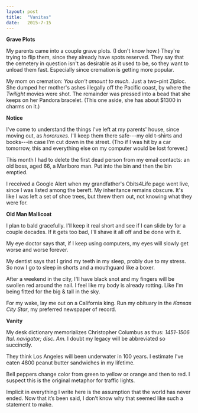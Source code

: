```yaml
---
layout:	post
title:	"Vanitas"
date:	2015-7-15
---
```

**Grave Plots**

My parents came into a couple grave plots. (I don't know how.) They're trying to flip them, since they already have spots reserved. They say that the cemetery in question isn't as desirable as it used to be, so they want to unload them fast. Especially since cremation is getting more popular.

My mom on cremation: *You don't amount to much.* Just a two-pint Ziploc. She dumped her mother's ashes illegally off the Pacific coast, by where the *Twilight* movies were shot. The remainder was pressed into a bead that she keeps on her Pandora bracelet. (This one aside, she has about $1300 in charms on it.)

**Notice**

I've come to understand the things I've left at my parents' house, since moving out, as *horcruxes.* I'll keep them there safe---my old t-shirts and books---in case I'm cut down in the street. (Tho if I was hit by a car tomorrow, this and everything else on my computer would be lost forever.)

This month I had to delete the first dead person from my email contacts: an old boss, aged 66, a Marlboro man. Put into the bin and then the bin emptied.

I received a Google Alert when my grandfather's Obits4Life page went live, since I was listed among the bereft. My inheritance remains obscure. It's like I was left a set of shoe trees, but threw them out, not knowing what they were for.

**Old Man Mallicoat**

I plan to bald gracefully. I'll keep it real short and see if I can slide by for a couple decades. If it gets too bad, I'll shave it all off and be done with it.

My eye doctor says that, if I keep using computers, my eyes will slowly get worse and worse forever.

My dentist says that I grind my teeth in my sleep, probly due to my stress. So now I go to sleep in shorts and a mouthguard like a boxer.

After a weekend in the city, I'll have black snot and my fingers will be swollen red around the nail. I feel like my body is already rotting. Like I'm being fitted for the big & tall in the sky.

For my wake, lay me out on a California king. Run my obituary in the *Kansas City Star*, my preferred newspaper of record.

**Vanity**

My desk dictionary memorializes Christopher Columbus as thus: *1451-1506 Ital. navigator; disc. Am.* I doubt my legacy will be abbreviated so succinctly.

They think Los Angeles will been underwater in 100 years. I estimate I've eaten 4800 peanut butter sandwiches in my lifetime.

Bell peppers change color from green to yellow or orange and then to red. I suspect this is the original metaphor for traffic lights.

Implicit in everything I write here is the assumption that the world has never ended. Now that it’s been said, I don’t know why that seemed like such a statement to make.
